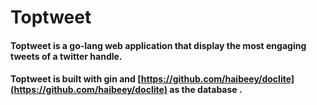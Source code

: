 # Toptweet
#### Toptweet is a go-lang web application that display the most engaging tweets of a twitter handle.

#### Toptweet is built with gin and [https://github.com/haibeey/doclite](https://github.com/haibeey/doclite) as the database .